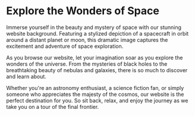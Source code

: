 <!--font:Poppins-->

# Explore the Wonders of Space

Immerse yourself in the beauty and mystery of space with our stunning website background. Featuring a stylized depiction of a spacecraft in orbit around a distant planet or moon, this dramatic image captures the excitement and adventure of space exploration.

As you browse our website, let your imagination soar as you explore the wonders of the universe. From the mysteries of black holes to the breathtaking beauty of nebulas and galaxies, there is so much to discover and learn about.

Whether you're an astronomy enthusiast, a science fiction fan, or simply someone who appreciates the majesty of the cosmos, our website is the perfect destination for you. So sit back, relax, and enjoy the journey as we take you on a tour of the final frontier.

<!--

Write me markdown content of website with wallpaper:

"A stylized depiction of a spacecraft in orbit around a distant planet or moon, with dramatic lighting and shadows."

The header of the page should not be copy of the text but rather a real content of the website which is using this wallpaper.


---


# Spacecraft Wallpaper

Welcome to our website featuring a stunning wallpaper of a spacecraft in orbit around a distant planet or moon. This stylized depiction showcases the beauty and wonder of space exploration, with dramatic lighting and shadows that bring the scene to life.

Whether you're an avid space enthusiast or simply appreciate breathtaking imagery, this wallpaper is sure to impress. Use it as your desktop background or share it with friends to add a touch of cosmic inspiration to your day.

Download our spacecraft wallpaper today and take a journey to the outer reaches of the universe without ever leaving your desk.


---


Heading should not include word "wallpaper". The website should not be about the wallpaper itself, wallpaper is just a related background, rewrite whole content.


---


# Explore the Wonders of Space

Immerse yourself in the beauty and mystery of space with our stunning website background. Featuring a stylized depiction of a spacecraft in orbit around a distant planet or moon, this dramatic image captures the excitement and adventure of space exploration.

As you browse our website, let your imagination soar as you explore the wonders of the universe. From the mysteries of black holes to the breathtaking beauty of nebulas and galaxies, there is so much to discover and learn about.

Whether you're an astronomy enthusiast, a science fiction fan, or simply someone who appreciates the majesty of the cosmos, our website is the perfect destination for you. So sit back, relax, and enjoy the journey as we take you on a tour of the final frontier.


---


Write me a Google font which is best fitting for the website.

Pick from the list:
- Roboto
- Inter
- Lobster
- Barlow Condensed
- IBM Plex Sans
- Playfair Display
- Great Vibes
- Open Sans
- Raleway
- Exo 2
- Futura
- Lato
- Dancing Script
- Poppins
- Alegreya
- Montserrat
- Orbitron


Write just the font name nothing else.


---


Poppins

-->
